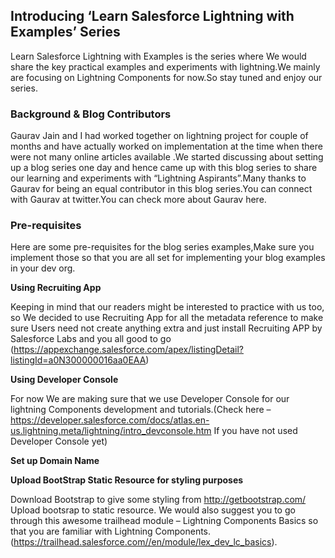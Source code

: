 
## Introducing ‘Learn Salesforce Lightning with Examples’ Series

Learn Salesforce Lightning with Examples is the series where  We would share the key practical examples and experiments with lightning.We mainly are focusing on Lightning Components for now.So stay tuned and enjoy our series.

### Background & Blog Contributors

Gaurav Jain and I had worked together on lightning project for couple of months and have actually worked on implementation at the time when there were not many online articles available .We started discussing about setting up a blog series one day and hence came up with this blog series to share our learning and experiments with “Lightning Aspirants”.Many thanks to Gaurav for being an equal contributor in this blog series.You can connect with Gaurav at twitter.You can check more about Gaurav here.

### Pre-requisites
Here are some pre-requisites for the blog series examples,Make sure you implement those so that you are all set for implementing your blog examples in your dev org.

**Using Recruiting App**

Keeping in mind that our readers might be interested to practice with us too, so We decided to use Recruiting App for all the metadata reference to make sure Users need not create anything extra and just install Recruiting APP by Salesforce Labs and you all good to go (https://appexchange.salesforce.com/apex/listingDetail?listingId=a0N300000016aa0EAA)

**Using Developer Console**

For now We are making sure that we use Developer Console for our lightning Components development and tutorials.(Check here – https://developer.salesforce.com/docs/atlas.en-us.lightning.meta/lightning/intro_devconsole.htm
If you have not used Developer Console yet)

**Set up Domain Name**
 
**Upload BootStrap Static Resource for styling purposes**

Download Bootstrap to give some styling from http://getbootstrap.com/
Upload bootsrap to static resource.
We would also suggest you to go through this awesome trailhead module – Lightning Components Basics so that you are familiar with Lightning Components.(https://trailhead.salesforce.com//en/module/lex_dev_lc_basics).
